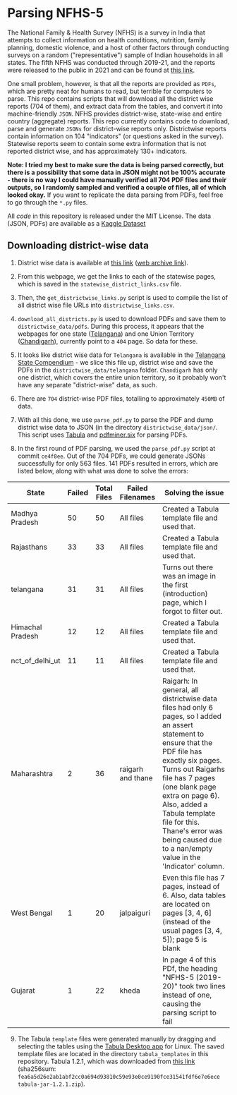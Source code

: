 # Parsing NFHS-5 

The National Family & Health Survey (NFHS) is a survey in India that attempts to collect information on health conditions, nutrition, family planning, domestic violence, and a host of other factors through conducting surveys on a random ("representative") sample of Indian households in all states. The fifth NFHS was conducted through 2019-21, and the reports were released to the public in 2021 and can be found at [this link](http://rchiips.org/nfhs/nfhs5.shtml). 

One small problem, however, is that all the reports are provided as `PDFs`, which are pretty neat for humans to read, but terrible for computers to parse. This repo contains scripts that will download all the district wise reports (704 of them), and extract data from the tables, and convert it into machine-friendly `JSON`. NFHS provides district-wise, state-wise and entire country (aggregate) reports. This repo currently contains code to download, parse and generate `JSONs` for district-wise reports only. Districtwise reports contain information on 104 "indicators" (or questions asked in the survey). Statewise reports seem to contain some extra information that is not reported district wise, and has approximately 130+ indicators.

**Note: I tried my best to make sure the data is being parsed correctly, but there is a possibility that some data in JSON might not be 100% accurate - there is no way I could have manually verified all 704 PDF files and their outputs, so I randomly sampled and verified a couple of files, all of which looked okay.** If you want to replicate the data parsing from PDFs, feel free to go through the `*.py` files.

All *code* in this repository is released under the MIT License. The data (JSON, PDFs) are available as a [Kaggle Dataset](https://www.kaggle.com/rohitdwivedula/national-family-health-survey-5-india)

## Downloading district-wise data

1. District wise data is available at [this link](http://rchiips.org/nfhs/districtfactsheet_NFHS-5.shtml) ([web archive link](http://web.archive.org/web/20211213200517/http://rchiips.org/nfhs/districtfactsheet_NFHS-5.shtml)). 

2. From this webpage, we get the links to each of the statewise pages, which is saved in the `statewise_district_links.csv` file. 

3. Then, the `get_districtwise_links.py` script is used to compile the list of all district wise file URLs into `districtwise_links.csv`. 

4. `download_all_districts.py` is used to download PDFs and save them to `districtwise_data/pdfs`. During this process, it appears that the webpages for one state ([Telangana](http://rchiips.org/nfhs/NFHS-5_TL.shtml)) and one Union Territory ([Chandigarh](http://rchiips.org/nfhs/NFHS-5_CH.shtml)), currently point to a `404` page. So data for these. 

5. It looks like district wise data for `Telangana` is available in the [Telangana State Compendium](http://rchiips.org/nfhs/NFHS-5_FCTS/COMPENDIUM/Telangana.pdf) - we slice this file up, district wise and save the PDFs in the `districtwise_data/telangana` folder. `Chandigarh` has only one district, which covers the entire union territory, so it probably won't have any separate "district-wise" data, as such.

6. There are `704` district-wise PDF files, totalling to approximately `450MB` of data.  

7. With all this done, we use `parse_pdf.py` to parse the PDF and dump district wise data to JSON (in the directory `districtwise_data/json/`. This script uses [Tabula](https://github.com/chezou/tabula-py) and [pdfminer.six](https://github.com/pdfminer/pdfminer.six) for parsing PDFs.

8. In the first round of PDF parsing, we used the `parse_pdf.py` script at commit `ce4f8ee`. Out of the 704 PDFs, we could generate JSONs successfully for only 563 files. 141 PDFs resulted in errors, which are listed below, along with what was done to solve the errors:

| State            | Failed | Total Files | Failed Filenames  | Solving the issue                                                                                                                                                                                                                                                                                             |
|------------------|--------|-------------|-------------------|---------------------------------------------------------------------------------------------------------------------------------------------------------------------------------------------------------------------------------------------------------------------------------------------------------------|
| Madhya Pradesh   | 50     | 50          | All files         | Created a Tabula template file and used that.                                                                                                                                                                                                                                                                 |
| Rajasthans       | 33     | 33          | All files         | Created a Tabula template file and used that.                                                                                                                                                                                                                                                                 |
| telangana        | 31     | 31          | All files         | Turns out there was an image in the first (introduction) page, which I forgot to filter out.                                                                                                                                                                                                                  |
| Himachal Pradesh | 12     | 12          | All files         | Created a Tabula template file and used that.                                                                                                                                                                                                                                                                 |
| nct_of_delhi_ut  | 11     | 11          | All files         | Created a Tabula template file and used that.                                                                                                                                                                                                                                                                 |
| Maharashtra      | 2      | 36          | raigarh and thane | Raigarh: In general, all districtwise data files had only 6 pages, so I added an assert statement to ensure that the PDF file has exactly six pages. Turns out Raigarhs file has 7 pages (one blank page extra on page 6). Also, added a Tabula template file for this. Thane's error was being caused due to a nan/empty value in the 'Indicator' column. |
| West Bengal      | 1      | 20          | jalpaiguri        | Even this file has 7 pages, instead of 6. Also, data tables are located on pages [3, 4, 6] (instead of the usual pages [3, 4, 5]); page 5 is blank                                                                                                                                                            |
| Gujarat          | 1      | 22          | kheda             | In page 4 of this PDf, the heading "NFHS-5 (2019-20)" took two lines instead of one, causing the parsing script to fail                                                                                                                                                                                       |
9. The Tabula `template` files were generated manually by dragging and selecting the tables using the [Tabula Desktop app](https://tabula.technology/) for Linux. The saved template files are located in the directory `tabula_templates` in this repository. Tabula 1.2.1, which was downloaded from [this link](https://github.com/tabulapdf/tabula/releases/download/v1.2.1/tabula-jar-1.2.1.zip) (sha256sum: `fea6a5d26e2ab1abf2cc0a694d93810c59e93e0ce9190fce31541fdf6e7e6ece  tabula-jar-1.2.1.zip`).
